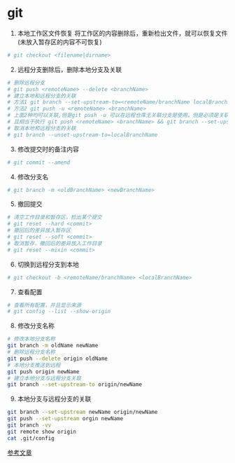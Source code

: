 # git
1. 本地工作区文件恢复
将工作区的内容删除后，重新检出文件，就可以恢复文件(未放入暂存区的内容不可恢复)
```bash
# git checkout <filename|dirname>
```

2. 远程分支删除后，删除本地分支及关联
```bash
# 删除远程分支
# git push <remoteName> --delete <branchName>
# 建立本地和远程分支的关联
# 方法1 git branch --set-upstream-to=<remoteName/branchName localBranchName>
# 方法2 git push -u <remoteName> <branchName>
# 上面2种均可以关联,但是git push -u 可以在远程仓库无关联分支是使用，但是必须是关联当前分支，
# 且相当于执行 git push <remoteName> <branchName> && git branch --set-upstream-to=<remoteName/branchName localBranchName>
# 取消本地和远程分支的关联
# git branch --unset-upstream-to=localBranchName
```

3. 修改提交时的备注内容
```bash
# git commit --amend 
```

4. 修改分支名
```bash
# git branch -m <oldBranchName> <newBranchName>
```

5. 撤回提交
```bash 
# 清空工作目录和暂存区，检出某个提交
# git reset --hard <commit>
# 撤回后的差异放入暂存区
# git reset --soft <commit>
# 取消暂存，撤回后的差异放入工作目录
# git reset --mixin <commit>
```

6. 切换到远程分支到本地
```bash
# git checkout -b <remoteName/branchName> <localBranchName>
```
7. 查看配置
```bash
# 查看所有配置，并且显示来源
# git config --list --show-origin
```
8. 修改分支名称
```bash
# 修改本地分支名称
git branch -m oldName newName
# 删除远程分支名称
git push --delete origin oldName
# 本地分支推送到远程
git push origin newName
# 建立本地分支与远程分支关联
git branch --set-upstream-to origin/newName
```
9. 本地分支与远程分支的关联
```bash 
git branch --set-upstream newName origin/newName
git push --set-upstream orgin newName
git branch -vv
git remote show origin
cat .git/config
```
[参考文章](https://www.jianshu.com/p/c2ec5f06cf1a)